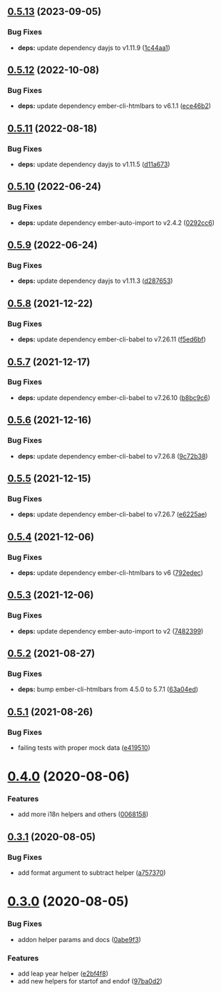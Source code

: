 ## [0.5.13](https://github.com/rajasegar/ember-dayjs-helpers/compare/v0.5.12...v0.5.13) (2023-09-05)


### Bug Fixes

* **deps:** update dependency dayjs to v1.11.9 ([1c44aa1](https://github.com/rajasegar/ember-dayjs-helpers/commit/1c44aa10d4dc0d59d43dbec110abbd023393091b))

## [0.5.12](https://github.com/rajasegar/ember-dayjs-helpers/compare/v0.5.11...v0.5.12) (2022-10-08)


### Bug Fixes

* **deps:** update dependency ember-cli-htmlbars to v6.1.1 ([ece46b2](https://github.com/rajasegar/ember-dayjs-helpers/commit/ece46b2490a5d3b56bc7b9a36bb0e130ea3e22f7))

## [0.5.11](https://github.com/rajasegar/ember-dayjs-helpers/compare/v0.5.10...v0.5.11) (2022-08-18)


### Bug Fixes

* **deps:** update dependency dayjs to v1.11.5 ([d11a673](https://github.com/rajasegar/ember-dayjs-helpers/commit/d11a6730faff5c8d0b2e46ef2b7f3b1100526765))

## [0.5.10](https://github.com/rajasegar/ember-dayjs-helpers/compare/v0.5.9...v0.5.10) (2022-06-24)


### Bug Fixes

* **deps:** update dependency ember-auto-import to v2.4.2 ([0292cc6](https://github.com/rajasegar/ember-dayjs-helpers/commit/0292cc62f5d0c6079d53ae2eb25c3ccc1712c460))

## [0.5.9](https://github.com/rajasegar/ember-dayjs-helpers/compare/v0.5.8...v0.5.9) (2022-06-24)


### Bug Fixes

* **deps:** update dependency dayjs to v1.11.3 ([d287653](https://github.com/rajasegar/ember-dayjs-helpers/commit/d28765313bea2aa80cc134d0b5e74cb1ee604f9a))

## [0.5.8](https://github.com/rajasegar/ember-dayjs-helpers/compare/v0.5.7...v0.5.8) (2021-12-22)


### Bug Fixes

* **deps:** update dependency ember-cli-babel to v7.26.11 ([f5ed6bf](https://github.com/rajasegar/ember-dayjs-helpers/commit/f5ed6bfd54c9d8eb7e1cc8d2d4c3e78cf1d27d01))

## [0.5.7](https://github.com/rajasegar/ember-dayjs-helpers/compare/v0.5.6...v0.5.7) (2021-12-17)


### Bug Fixes

* **deps:** update dependency ember-cli-babel to v7.26.10 ([b8bc9c6](https://github.com/rajasegar/ember-dayjs-helpers/commit/b8bc9c67b3d2f027c1295c31955c8289402597b5))

## [0.5.6](https://github.com/rajasegar/ember-dayjs-helpers/compare/v0.5.5...v0.5.6) (2021-12-16)


### Bug Fixes

* **deps:** update dependency ember-cli-babel to v7.26.8 ([9c72b38](https://github.com/rajasegar/ember-dayjs-helpers/commit/9c72b3828a8380e0d43895699467a4ab83e927d5))

## [0.5.5](https://github.com/rajasegar/ember-dayjs-helpers/compare/v0.5.4...v0.5.5) (2021-12-15)


### Bug Fixes

* **deps:** update dependency ember-cli-babel to v7.26.7 ([e6225ae](https://github.com/rajasegar/ember-dayjs-helpers/commit/e6225ae970bbe00a8b134cd705c3ccace516cf7b))

## [0.5.4](https://github.com/rajasegar/ember-dayjs-helpers/compare/v0.5.3...v0.5.4) (2021-12-06)


### Bug Fixes

* **deps:** update dependency ember-cli-htmlbars to v6 ([792edec](https://github.com/rajasegar/ember-dayjs-helpers/commit/792edeca1388ed8109060307747d032bf1c546ad))

## [0.5.3](https://github.com/rajasegar/ember-dayjs-helpers/compare/v0.5.2...v0.5.3) (2021-12-06)


### Bug Fixes

* **deps:** update dependency ember-auto-import to v2 ([7482399](https://github.com/rajasegar/ember-dayjs-helpers/commit/748239990ec03e43dce85b9cdd532212c37748f0))

## [0.5.2](https://github.com/rajasegar/ember-dayjs-helpers/compare/v0.5.1...v0.5.2) (2021-08-27)


### Bug Fixes

* **deps:** bump ember-cli-htmlbars from 4.5.0 to 5.7.1 ([63a04ed](https://github.com/rajasegar/ember-dayjs-helpers/commit/63a04ed58fdd6ffbbd142b700866070b25a49e75))

## [0.5.1](https://github.com/rajasegar/ember-dayjs-helpers/compare/v0.5.0...v0.5.1) (2021-08-26)


### Bug Fixes

* failing tests with proper mock data ([e419510](https://github.com/rajasegar/ember-dayjs-helpers/commit/e41951093aa4890ce47d599b7518b1f202c6f4fc))

# [0.4.0](https://github.com/rajasegar/ember-dayjs-helpers/compare/v0.3.1...v0.4.0) (2020-08-06)


### Features

* add more i18n helpers and others ([0068158](https://github.com/rajasegar/ember-dayjs-helpers/commit/0068158045abbee1874cf667de8af3586dca5abe))

## [0.3.1](https://github.com/rajasegar/ember-dayjs-helpers/compare/v0.3.0...v0.3.1) (2020-08-05)


### Bug Fixes

* add format argument to subtract helper ([a757370](https://github.com/rajasegar/ember-dayjs-helpers/commit/a75737019f9056aaf7a470cdfd15d6aa20b5b92b))

# [0.3.0](https://github.com/rajasegar/ember-dayjs-helpers/compare/v0.2.0...v0.3.0) (2020-08-05)


### Bug Fixes

* addon helper params and docs ([0abe9f3](https://github.com/rajasegar/ember-dayjs-helpers/commit/0abe9f326bff5df01e4337886ae2f30d40fbc65b))


### Features

* add leap year helper ([e2bf4f8](https://github.com/rajasegar/ember-dayjs-helpers/commit/e2bf4f804a3243d42b7a93006194726ca30476aa))
* add new helpers for startof and endof ([97ba0d2](https://github.com/rajasegar/ember-dayjs-helpers/commit/97ba0d2d6ad94cb7c00c44c13857eb888b7feef1))

